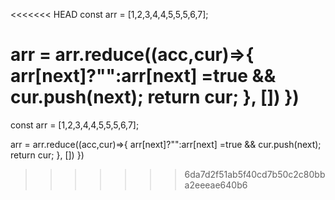 <<<<<<< HEAD
const arr = [1,2,3,4,4,5,5,5,6,7];
<!-- 数组去重 reduce 贪吃蛇 -->
arr = arr.reduce((acc,cur)=>{
    <!-- [] => unique -->
    <!-- 每一次都不重复 -->
  arr[next]?"":arr[next] =true && cur.push(next);
				return cur;
			}, [])
})
=======
const arr = [1,2,3,4,4,5,5,5,6,7];
<!-- 数组去重 reduce 贪吃蛇 -->
arr = arr.reduce((acc,cur)=>{
    <!-- [] => unique -->
    <!-- 每一次都不重复 -->
  arr[next]?"":arr[next] =true && cur.push(next);
				return cur;
			}, [])
})
>>>>>>> 6da7d2f51ab5f40cd7b50c2c80bba2eeeae640b6
